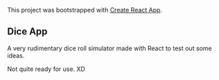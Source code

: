 This project was bootstrapped with [Create React App](https://github.com/facebook/create-react-app).

## Dice App

A very rudimentary dice roll simulator made with React to test out some ideas.

Not quite ready for use. XD
